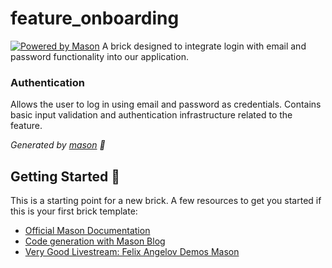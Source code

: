 # feature_onboarding

[![Powered by Mason](https://img.shields.io/endpoint?url=https%3A%2F%2Ftinyurl.com%2Fmason-badge)](https://github.com/felangel/mason)
A brick designed to integrate login with email and password functionality into our application.

### Authentication

Allows the user to log in using email and password as credentials. Contains basic input validation
and authentication infrastructure related to the feature.

_Generated by [mason][1] 🧱_

## Getting Started 🚀

This is a starting point for a new brick.
A few resources to get you started if this is your first brick template:

- [Official Mason Documentation][2]
- [Code generation with Mason Blog][3]
- [Very Good Livestream: Felix Angelov Demos Mason][4]

[1]: https://github.com/felangel/mason

[2]: https://github.com/felangel/mason/tree/master/packages/mason_cli#readme

[3]: https://verygood.ventures/blog/code-generation-with-mason

[4]: https://youtu.be/G4PTjA6tpTU
